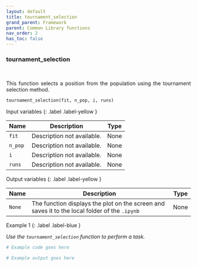 ```yaml
---
layout: default
title: tournament_selection
grand_parent: Framework
parent: Common Library functions
nav_order: 2
has_toc: false
---
```


<h3>tournament_selection</h3>

<br>

<p align = "justify">
    This function selects a position from the population using the tournament selection method.
</p>

```python
tournament_selection(fit, n_pop, i, runs)
```

Input variables
{: .label .label-yellow }

<table style = "width:100%">
    <thead>
      <tr>
        <th>Name</th>
        <th>Description</th>
        <th>Type</th>
      </tr>
    </thead>
    <tr>
        <td><code>fit</code></td>
        <td>Description not available.</td>
        <td>None</td>
    </tr>
    <tr>
        <td><code>n_pop</code></td>
        <td>Description not available.</td>
        <td>None</td>
    </tr>
    <tr>
        <td><code>i</code></td>
        <td>Description not available.</td>
        <td>None</td>
    </tr>
    <tr>
        <td><code>runs</code></td>
        <td>Description not available.</td>
        <td>None</td>
    </tr>
</table>

Output variables
{: .label .label-yellow }

<table style = "width:100%">
    <thead>
      <tr>
        <th>Name</th>
        <th>Description</th>
        <th>Type</th>
      </tr>
    </thead>
    <tr>
        <td><code>None</code></td>
        <td>The function displays the plot on the screen and saves it to the local folder of the <code>.ipynb</td>
        <td>None</td>
    </tr>
</table>

Example 1
{: .label .label-blue }

<p align = "justify">
    <i>
        Use the <code>tournament_selection</code> function to perform a task.
    </i>
</p>

```python
# Example code goes here
```

```bash
# Example output goes here
```

